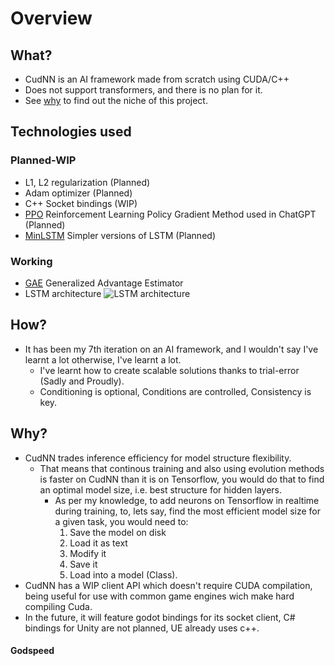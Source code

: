 # Overview
## What?

* CudNN is an AI framework made from scratch using CUDA/C++
* Does not support transformers, and there is no plan for it.
* See [why](#why) to find out the niche of this project.

## Technologies used
### Planned-WIP
 - L1, L2 regularization (Planned)
 - Adam optimizer (Planned)
 - C++ Socket bindings (WIP)
 - [PPO](https://arxiv.org/abs/1707.06347) Reinforcement Learning Policy Gradient Method used in ChatGPT (Planned)
 - [MinLSTM](https://arxiv.org/abs/2410.01201) Simpler versions of LSTM (Planned)

### Working
 - [GAE](https://arxiv.org/abs/1506.02438) Generalized Advantage Estimator
 - LSTM architecture
	![LSTM architecture](https://i.sstatic.net/RHNrZ.jpg) 

## How?
* It has been my 7th iteration on an AI framework, and I wouldn't say I've learnt a lot otherwise, I've learnt a lot.
	* I've learnt how to create scalable solutions thanks to trial-error (Sadly and Proudly).
	* Conditioning is optional, Conditions are controlled, Consistency is key.

## Why?
* CudNN trades inference efficiency for model structure flexibility.
	* That means that continous training and also using evolution methods is faster on CudNN than it is on Tensorflow, you would do that to find an optimal model size, i.e. best structure for hidden layers.
		* As per my knowledge, to add neurons on Tensorflow in realtime during training, to, lets say, find the most efficient model size for a given task, you would need to:
    		1. Save the model on disk
    		2. Load it as text
    		4. Modify it
    		5. Save it
    		6. Load into a model (Class).
* CudNN has a WIP client API which doesn't require CUDA compilation, being useful for use with common game engines wich make hard compiling Cuda.
* In the future, it will feature godot bindings for its socket client, C# bindings for Unity are not planned, UE already uses c++.

#### Godspeed

